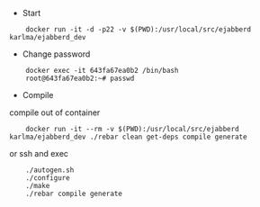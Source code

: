 
* Start

```
    docker run -it -d -p22 -v $(PWD):/usr/local/src/ejabberd karlma/ejabberd_dev
```

* Change password

```
    docker exec -it 643fa67ea0b2 /bin/bash
    root@643fa67ea0b2:~# passwd
```

* Compile 

 compile out of container

```
    docker run -it --rm -v $(PWD):/usr/local/src/ejabberd karlma/ejabberd_dev ./rebar clean get-deps compile generate
```
 
 or ssh and exec

```
    ./autogen.sh
    ./configure
    ./make
    ./rebar compile generate
```

